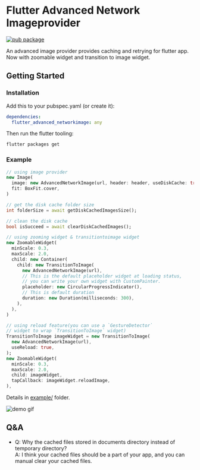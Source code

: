 # Flutter Advanced Network Imageprovider

[![pub package](https://img.shields.io/pub/v/flutter_advanced_networkimage.svg)](https://pub.dartlang.org/packages/flutter_advanced_networkimage)

An advanced image provider provides caching and retrying for flutter app.
Now with zoomable widget and transition to image widget.

## Getting Started

### Installation

Add this to your pubspec.yaml (or create it):

```yaml
dependencies:
  flutter_advanced_networkimage: any
```

Then run the flutter tooling:

```bash
flutter packages get
```

### Example

```dart
// using image provider
new Image(
  image: new AdvancedNetworkImage(url, header: header, useDiskCache: true),
  fit: BoxFit.cover,
)
```

```dart
// get the disk cache folder size
int folderSize = await getDiskCachedImagesSize();
```

```dart
// clean the disk cache
bool isSucceed = await clearDiskCachedImages();
```

```dart
// using zooming widget & transitiontoimage widget
new ZoomableWidget(
  minScale: 0.3,
  maxScale: 2.0,
  child: new Container(
    child: new TransitionToImage(
      new AdvancedNetworkImage(url),
      // This is the default placeholder widget at loading status,
      // you can write your own widget with CustomPainter.
      placeholder: new CircularProgressIndicator(),
      // This is default duration
      duration: new Duration(milliseconds: 300),
    ),
  ),
)
```

```dart
// using reload feature(you can use a `GestureDetector`
// widget to wrap `TransitionToImage` widget)
TransitionToImage imageWidget = new TransitionToImage(
  new AdvancedNetworkImage(url),
  useReload: true,
);
new ZoomableWidget(
  minScale: 0.3,
  maxScale: 2.0,
  child: imageWidget,
  tapCallback: imageWidget.reloadImage,
),
```

Details in [example/](https://github.com/mchome/flutter_advanced_networkimage/tree/master/example) folder.

![demo gif](https://user-images.githubusercontent.com/7392658/38853766-db25add4-4250-11e8-9f6e-af550e43ef9a.gif)

## Q&A

- Q: Why the cached files stored in documents directory instead of temporary directory?  
  A: I think your cached files should be a part of your app, and you can manual clear your cached files.
